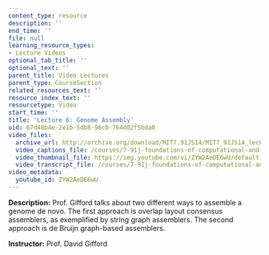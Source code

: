 ```yaml
---
content_type: resource
description: ''
end_time: ''
file: null
learning_resource_types:
- Lecture Videos
optional_tab_title: ''
optional_text: ''
parent_title: Video Lectures
parent_type: CourseSection
related_resources_text: ''
resource_index_text: ''
resourcetype: Video
start_time: ''
title: 'Lecture 6: Genome Assembly'
uid: 67d48b4e-2e1b-5db8-96c0-764d02f5bda0
video_files:
  archive_url: http://archive.org/download/MIT7.91JS14/MIT7_91JS14_lec06_300k.mp4
  video_captions_file: /courses/7-91j-foundations-of-computational-and-systems-biology-spring-2014/049685492f4a5775b35a37ca9ed047e2_ZYW2AeDE6wU.vtt
  video_thumbnail_file: https://img.youtube.com/vi/ZYW2AeDE6wU/default.jpg
  video_transcript_file: /courses/7-91j-foundations-of-computational-and-systems-biology-spring-2014/18b601767baa48ff7984697ee8045339_ZYW2AeDE6wU.pdf
video_metadata:
  youtube_id: ZYW2AeDE6wU
---
```


**Description:** Prof. Gifford talks about two different ways to assemble a genome de novo. The first approach is overlap layout consensus assemblers, as exemplified by string graph assemblers. The second approach is de Bruijn graph-based assemblers.

**Instructor:** Prof. David Gifford